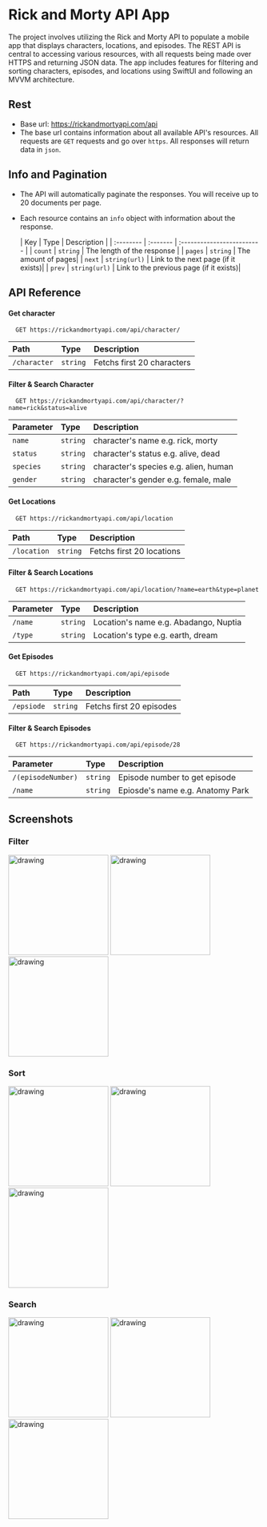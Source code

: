 # Rick and Morty API App

The project involves utilizing the Rick and Morty API to populate a mobile app that displays characters, locations, and episodes. The REST API is central to accessing various resources, with all requests being made over HTTPS and returning JSON data. The app includes features for filtering and sorting characters, episodes, and locations using SwiftUI and following an MVVM architecture.

## Rest
- Base url: https://rickandmortyapi.com/api
- The base url contains information about all available API's resources. All requests are `GET` requests and go over `https`. All responses will return data in `json`.

## Info and Pagination
- The API will automatically paginate the responses. You will receive up to 20 documents per page.
- Each resource contains an `info` object with information about the response.

  | Key | Type     | Description                |
| :-------- | :------- | :------------------------- |
| `count` | `string` | The length of the response |
| `pages` | `string` | The amount of pages|
| `next` | `string(url)` | Link to the next page (if it exists)|
| `prev` | `string(url)` | Link to the previous page (if it exists)|

## API Reference

#### Get character

```https
  GET https://rickandmortyapi.com/api/character/
```

| Path | Type     | Description                |
| :-------- | :------- | :------------------------- |
| `/character` | `string` | Fetchs first 20 characters |

#### Filter & Search Character

```https
  GET https://rickandmortyapi.com/api/character/?name=rick&status=alive
```

| Parameter | Type     | Description                       |
| :-------- | :------- | :-------------------------------- |
| `name`      | `string` | character's name e.g. rick, morty|
| `status`      | `string` |  character's status e.g. alive, dead|
| `species`      | `string` |  character's species e.g. alien, human |
| `gender` | `string` |  character's gender e.g. female, male |

#### Get Locations

```https
  GET https://rickandmortyapi.com/api/location
```

| Path | Type     | Description                       |
| :-------- | :------- | :-------------------------------- |
| `/location`      | `string` | Fetchs first 20 locations |


#### Filter & Search Locations

```https
  GET https://rickandmortyapi.com/api/location/?name=earth&type=planet
```

| Parameter | Type     | Description                       |
| :-------- | :------- | :-------------------------------- |
| `/name`      | `string` | Location's name e.g. Abadango, Nuptia|
| `/type`      | `string` | Location's type e.g. earth, dream|


#### Get Episodes

```https
  GET https://rickandmortyapi.com/api/episode
```


| Path | Type     | Description                |
| :-------- | :------- | :------------------------- |
| `/epsiode` | `string` | Fetchs first 20 episodes |


#### Filter & Search Episodes

```https
  GET https://rickandmortyapi.com/api/episode/28
```
| Parameter | Type     | Description                       |
| :-------- | :------- | :-------------------------------- |
| `/(episodeNumber)` | `string` | Episode number to get episode|
| `/name`      | `string` | Epiosde's name e.g. Anatomy Park|

## Screenshots 
### Filter
<img src="https://github.com/elifbilgep/RickAndMortyWebMining/assets/58171409/7db9ea4f-48b6-4037-ad2b-563e5ca5e21a" alt="drawing" width="200"/> 
<img src="https://github.com/elifbilgep/RickAndMortyWebMining/assets/58171409/442409f9-26bf-4dcc-a830-ca98ebb79bfc" alt="drawing" width="200"/> 
<img src="https://github.com/elifbilgep/RickAndMortyWebMining/assets/58171409/83e633af-a0bb-4651-b8b1-6042395c1bdb" alt="drawing" width="200"/>

### Sort
<img src="https://github.com/elifbilgep/RickAndMortyWebMining/assets/58171409/4976f213-8fd0-43c0-9542-5a2067b6b434" alt="drawing" width="200"/> 
<img src="https://github.com/elifbilgep/RickAndMortyWebMining/assets/58171409/1cc3cc19-2d6b-4847-97ec-93a83ae4960f" alt="drawing" width="200"/> 
<img src="https://github.com/elifbilgep/RickAndMortyWebMining/assets/58171409/b4f2353b-df27-42ca-8166-2a84be226f6e" alt="drawing" width="200"/> 

### Search
<img src="https://github.com/elifbilgep/RickAndMortyWebMining/assets/58171409/520f187f-9b2f-4da0-ba4e-67a5e040d1ff" alt="drawing" width="200"/> 
<img src="https://github.com/elifbilgep/RickAndMortyWebMining/assets/58171409/4666023a-a3e2-4a8b-9edd-8acc181bf5ae" alt="drawing" width="200"/> 
<img src="https://github.com/elifbilgep/RickAndMortyWebMining/assets/58171409/2757ab10-3ae9-4190-9fdb-5e36ba9e39ac" alt="drawing" width="200"/> 
